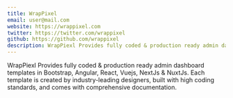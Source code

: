 ```yaml
---
title: WrapPixel
email: user@mail.com
website: https://wrappixel.com
twitter: https://twitter.com/wrappixel
github: https://github.com/wrappixel
description: WrapPiexl Provides fully coded & production ready admin dashboard templates in Bootstrap, Angular, React, Vuejs, NextJs & NuxtJs. Each template is created by industry-leading designers, built with high coding standards, and comes with comprehensive documentation.
---
```


WrapPiexl Provides fully coded & production ready admin dashboard templates in Bootstrap, Angular, React, Vuejs, NextJs & NuxtJs. Each template is created by industry-leading designers, built with high coding standards, and comes with comprehensive documentation.
